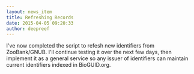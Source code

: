 ```yaml
---
layout: news_item
title: Refreshing Records
date: 2015-04-05 09:20:33
author: deepreef
---
```


I've now completed the script to refesh new identifiers from ZooBank/GNUB. I'll continue testing it over the next few days, then implement it as a general service so any issuer of identifiers can maintain current identifiers indexed in BioGUID.org.
